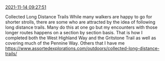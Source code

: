 [2021-11-14 09:27:51](https://mstdn.social/@hill_wanderer/107274703427962219)

Collected Long Distance Trails While many walkers are happy to go for shorter strolls, there are some who are attracted by the idea of following long distance trails. Many do this at one go but my encounters with those longer routes happens on a section by section basis. That is how I completed both the West Highland Way and the Gritstone Trail as well as covering much of the Pennine Way. Others that I have me <a href="https://www.assortedexplorations.com/outdoors/collected-long-distance-trails/" target="_blank" rel="nofollow noopener noreferrer" translate="no">https://www.assortedexplorations.com/outdoors/collected-long-distance-trails/</a>